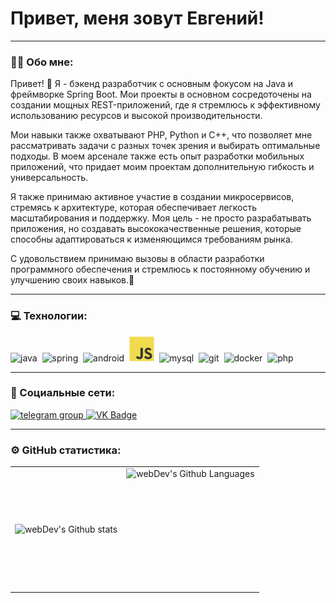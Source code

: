 # Привет, меня зовут Евгений!

---

### :man_technologist: Обо мне:

Привет! 👋 Я - бэкенд разработчик с основным фокусом на Java и фреймворке Spring Boot. Мои проекты в основном сосредоточены на создании мощных REST-приложений, где я стремлюсь к эффективному использованию ресурсов и высокой производительности.

Мои навыки также охватывают PHP, Python и C++, что позволяет мне рассматривать задачи с разных точек зрения и выбирать оптимальные подходы. В моем арсенале также есть опыт разработки мобильных приложений, что придает моим проектам дополнительную гибкость и универсальность.

Я также принимаю активное участие в создании микросервисов, стремясь к архитектуре, которая обеспечивает легкость масштабирования и поддержку. Моя цель - не просто разрабатывать приложения, но создавать высококачественные решения, которые способны адаптироваться к изменяющимся требованиям рынка.

С удовольствием принимаю вызовы в области разработки программного обеспечения и стремлюсь к постоянному обучению и улучшению своих навыков.🚀

---

### 💻 Технологии:

<div>
  <img src="https://github.com/StuffCod3/StuffCod3/blob/main/java (1).png" title="java" alt="java" width="40" height="40"/>&nbsp
  <img src="https://github.com/StuffCod3/StuffCod3/blob/main/spring.svg" title="spring" alt="spring" width="40" height="40"/>&nbsp
  <img src="https://developer.android.com/static/studio/images/android-studio-stable.svg" title="android" alt="android" width="40" height="40"/>&nbsp
  <img src="https://github.com/devicons/devicon/blob/master/icons/javascript/javascript-original.svg" title="javascript" alt="javascript" width="40" height="40"/>&nbsp
  <img src="https://github.com/StuffCod3/StuffCod3/blob/main/mysql.png" title="mysql" alt="mysql" width="40" height="40"/>&nbsp;
  <img src="https://github.com/StuffCod3/StuffCod3/blob/main/git.png" title="git" alt="git" width="40" height="40"/>&nbsp
  <img src="https://github.com/StuffCod3/StuffCod3/blob/main/docker.png" title="docker" alt="docker" width="40" height="40"/>&nbsp
  <img src="https://github.com/StuffCod3/StuffCod3/blob/main/php.svg" title="php" alt="php" width="40" height="40"/>&nbsp
</div>

---

### 🤝 Социальные сети:

<div id="badges">
    <a href="https://t.me/stuff3h" target="_blank">
      <img src="https://github.com/StuffCod3/StuffCod3/blob/main/tg_ic.png" width="40" height="40" alt="telegram group" />
    </a>
    <a href="https://vk.com/3stuff" target="_blank">
      <img src="https://github.com/StuffCod3/StuffCod3/blob/main/vk_ic.png" width="40" height="40" alt="VK Badge"/>
    </a>
</div>

---

### ⚙️ GitHub статистика:

<table>
  <tr>
    <td>
      <img align="left" src="http://github-readme-streak-stats.herokuapp.com?user=StuffCod3&theme=dark&background=000000" alt="webDev's Github stats" />
    </td>
    <td>
      <img height="195px" align="right" alt="webDev's Github Languages" src="https://github-readme-stats-sigma-five.vercel.app/api/top-langs/?username=StuffCod3&layout=compact&theme=vision-friendly-dark" />
    </td>
  </tr>
</table>

